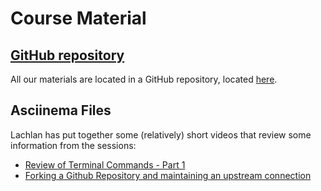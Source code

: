 # Course Material

## [GitHub repository](https://github.com/pp4rs/2017-uzh-course-material)

All our materials are located in a GitHub repository, located [here](https://github.com/pp4rs/2017-uzh-course-material).

## Asciinema Files

Lachlan has put together some (relatively) short videos that review some information from the sessions:

*   [Review of Terminal Commands - Part 1](https://asciinema.org/a/135337)
*   [Forking a Github Repository and maintaining an upstream connection](https://asciinema.org/a/135325)


<!-- ## Week 1
* Introduction
* Using the terminal
* Version Control with Git
* Python - Basics

## Week 2

* Python - NumPy
* Python - SciPy
* Python - Pandas
* Python - Plotting
* Python - Linear Models
* R - Basics
* R - knitr
* R - Data Analysis
* R - Plotting
* R - Advanced

## Week 3

* R - Econometrics
* R - GIS Tools
* Python - Webscraping
* SQL - Introduction
* Build Tools - Snakemake -->


<!-- # icon store
* python [<img src="https://image.flaticon.com/icons/svg/2/2181.svg" width="20" height="20" />]()
* pdf   [<img src="https://image.flaticon.com/icons/svg/29/29099.svg" width="20" height="20" />]()
* R   [<img src="https://www.blockspring.com/assets/r_icon-4430867d3ab1a3b1c975a195aabc5051a7099973eccd9cd00f8ea8c796b2e950.png" width="20" height="20" />]()
* gitlab  [<img src="https://about.gitlab.com/ico/favicon.ico" width="20" height="20" />]()
* jupyter  [<img src="https://nbsphinx.readthedocs.io/en/0.1.0/_images/example_17_0.png" width="30" height="30" />]()
* bash [<img src="https://cdn4.iconfinder.com/data/icons/document-file-types-black/347/extention_file_type_black_115-512.png" width="30" height="30" />]() -->
